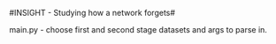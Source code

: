 #INSIGHT - Studying how a network forgets#

main.py - choose first and second stage datasets and args to parse in.
